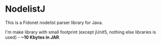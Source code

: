 # NodelistJ

This is a Fidonet nodelist parser library for Java.

I'm make library with small footprint (except jUnit5,
nothing else libraries is used) - **~10 Kbytes in JAR**.
